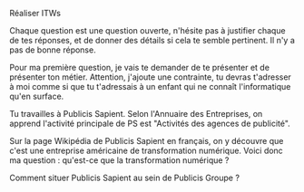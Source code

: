 Réaliser ITWs 

Chaque question est une question ouverte, n'hésite pas à justifier chaque de tes réponses, et de donner des détails si cela te semble pertinent. Il n'y a pas de bonne réponse.

Pour ma première question, je vais te demander de te présenter et de présenter ton métier. Attention, j'ajoute une contrainte, tu devras t'adresser à moi comme si que tu t'adressais à un enfant qui ne connaît l'informatique qu'en surface.

Tu travailles à Publicis Sapient. Selon l'Annuaire des Entreprises, on apprend l'activité principale de PS est "Activités des agences de publicité". 

Sur la page Wikipédia de Publicis Sapient en français, on y découvre que c'est une entreprise américaine de transformation numérique. Voici donc ma question : qu'est-ce que la transformation numérique ?

Comment situer Publicis Sapient au sein de Publicis Groupe ?


